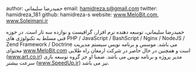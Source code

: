 author: حمیدرضا سلیمانی
 email: hamidreza.s@gmail.com
twitter: hamidreza_181
github: hamidreza-s
website: www.MeloBit.com, www.Soleimani.ir

حمیدرضا سلیمانی، توسعه دهنده نرم افزار، گرافیست و نوازده سه تار است. در حوزه فنی مسلط به تکنولوژی های PHP / JavaScript / BashScript / Nginx / NodeJS / Zend Framework / Doctrine می باشد. موسس و برنامه نویس سیستم مدیریت محتوای www.MeloBit.com است و همچنین در حال حاضر در شرکت ارمغان راه طلایی (www.art.co.ir) مدیر پروژه و برنامه نویس می باشد. ضمنا او جز گروه توسعه بازی سرعت بیشتر (www.SpeedUp.ir) نیز می باشد.
